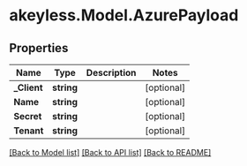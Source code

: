 # akeyless.Model.AzurePayload
## Properties

Name | Type | Description | Notes
------------ | ------------- | ------------- | -------------
**_Client** | **string** |  | [optional] 
**Name** | **string** |  | [optional] 
**Secret** | **string** |  | [optional] 
**Tenant** | **string** |  | [optional] 

[[Back to Model list]](../README.md#documentation-for-models) [[Back to API list]](../README.md#documentation-for-api-endpoints) [[Back to README]](../README.md)

